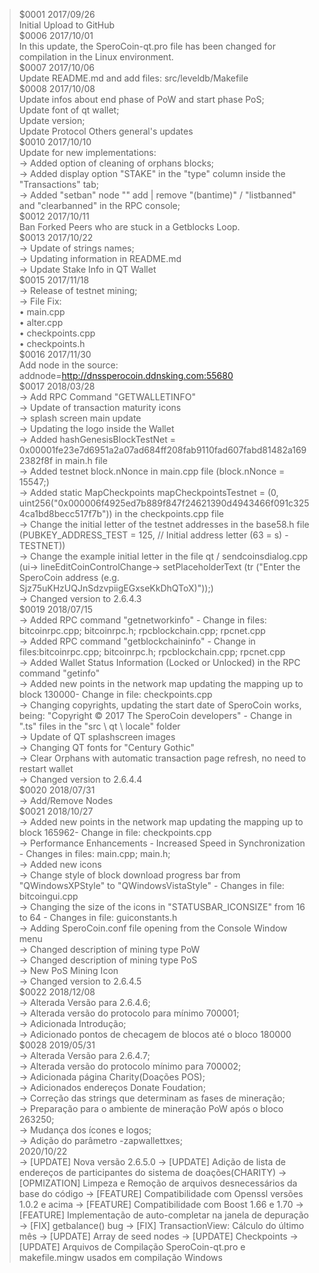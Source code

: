 >$0001 2017/09/26<br>
Initial Upload to GitHub<br>
>$0006 2017/10/01<br>
In this update, the SperoCoin-qt.pro file has been changed for compilation in the Linux environment.<br>
>$0007 2017/10/06<br>
Update README.md and add files: src/leveldb/Makefile<br>
>$0008 2017/10/08<br>
Update infos about end phase of PoW and start phase PoS;<br>
Update font of qt wallet;<br>
Update version;<br>
Update Protocol Others general's updates<br>
>$0010 2017/10/10<br>
Update for new implementations:<br>
→ Added option of cleaning of orphans blocks;<br>
→ Added display option "STAKE" in the "type" column inside the "Transactions" tab;<br>
→ Added "setban" node "" add | remove "(bantime)" / "listbanned" and "clearbanned" in the RPC console;<br>
>$0012 2017/10/11<br>
Ban Forked Peers who are stuck in a Getblocks Loop.<br>
>$0013 2017/10/22<br>
→ Update of strings names;<br>
→ Updating information in README.md<br>
→ Update Stake Info in QT  Wallet<br>
>$0015 2017/11/18<br>
→ Release of testnet mining;<br>
→ File Fix:<br>
   • main.cpp<br>
   • alter.cpp<br>
   • checkpoints.cpp<br>
   • checkpoints.h<br>
>$0016 2017/11/30<br>
Add node in the source:<br>
addnode=http://dnssperocoin.ddnsking.com:55680<br>
>$0017 2018/03/28<br>
→ Add RPC Command "GETWALLETINFO"<br>
→ Update of transaction maturity icons<br>
→ splash screen main update<br>
→ Updating the logo inside the Wallet<br>
→ Added hashGenesisBlockTestNet = 0x00001fe23e7d6951a2a07ad684ff208fab9110fad607fabd81482a1692382f8f in main.h file<br>
→ Added testnet block.nNonce in main.cpp file (block.nNonce = 15547;)<br>
→ Added static MapCheckpoints mapCheckpointsTestnet = (0, uint256("0x000006f4925ed7b889f847f24621390d4943466f091c3254ca1bd8becc517f7b")) in the checkpoints.cpp file<br>
→ Change the initial letter of the testnet addresses in the base58.h file (PUBKEY_ADDRESS_TEST = 125, // Initial address letter (63 = s) -TESTNET))<br>
→ Change the example initial letter in the file qt / sendcoinsdialog.cpp<br>
(ui-> lineEditCoinControlChange-> setPlaceholderText (tr ("Enter the SperoCoin address (e.g. Sjz75uKHzUQJnSdzvpiigEGxseKkDhQToX)"));)<br>
→ Changed version to 2.6.4.3<br>
>$0019 2018/07/15<br>
→ Added RPC command "getnetworkinfo" - Change in files: bitcoinrpc.cpp; bitcoinrpc.h; rpcblockchain.cpp; rpcnet.cpp<br>
→ Added RPC command "getblockchaininfo" - Change in files:bitcoinrpc.cpp; bitcoinrpc.h; rpcblockchain.cpp; rpcnet.cpp<br>
→ Added Wallet Status Information (Locked or Unlocked) in the RPC command "getinfo"<br>
→ Added new points in the network map updating the mapping up to block 130000- Change in file: checkpoints.cpp<br>
→ Changing copyrights, updating the start date of SperoCoin works, being: "Copyright © 2017 The SperoCoin developers" - Change in ".ts" files in the "src \ qt \ locale" folder<br>
→ Update of QT splashscreen images<br>
→ Changing QT fonts for "Century Gothic"<br>
→ Clear Orphans with automatic transaction page refresh, no need to restart wallet<br>
→ Changed version to 2.6.4.4<br>
>$0020 2018/07/31<br>
→ Add/Remove Nodes<br>
>$0021 2018/10/27<br>
→ Added new points in the network map updating the mapping up to block 165962- Change in file: checkpoints.cpp<br>
→ Performance Enhancements - Increased Speed ​​in Synchronization - Changes in files: main.cpp; main.h;<br>
→ Added new icons<br>
→ Change style of block download progress bar from "QWindowsXPStyle" to "QWindowsVistaStyle" - Changes in file: bitcoingui.cpp<br>
→ Changing the size of the icons in "STATUSBAR_ICONSIZE" from 16 to 64 - Changes in file: guiconstants.h<br>
→ Adding SperoCoin.conf file opening from the Console Window menu<br>
→ Changed description of mining type PoW<br>
→ Changed description of mining type PoS<br>
→ New PoS Mining Icon<br>
→ Changed version to 2.6.4.5<br>
>$0022 2018/12/08<br>
→ Alterada Versão para 2.6.4.6;<br>
→ Alterada versão do protocolo para mínimo 700001;<br>
→ Adicionada Introdução;<br>
→ Adicionado pontos de checagem de blocos até o bloco 180000<br>
>$0028 2019/05/31<br>
→ Alterada Versão para 2.6.4.7;<br>
→ Alterada versão do protocolo mínimo para 700002;<br>
→ Adicionada página Charity(Doações POS);<br>
→ Adicionados endereços Donate Foudation;<br>
→ Correção das strings que determinam as fases de mineração;<br>
→ Preparação para o ambiente de mineração PoW após o bloco 263250;<br>
→ Mudança dos ícones e logos;<br>
→ Adição do parâmetro -zapwallettxes;<br>
>2020/10/22<br>
→ [UPDATE] Nova versão 2.6.5.0
→ [UPDATE] Adição de lista de endereços de participantes do sistema de doações(CHARITY)
→ [OPMIZATION] Limpeza e Remoção de arquivos desnecessários da base do código
→ [FEATURE] Compatibilidade com Openssl versões 1.0.2 e acima
→ [FEATURE] Compatibilidade com Boost 1.66 e 1.70
→ [FEATURE] Implementação de auto-completar na janela de depuração
→ [FIX] getbalance() bug
→ [FIX] TransactionView: Cálculo do último mês
→ [UPDATE] Array de seed nodes
→ [UPDATE] Checkpoints
→ [UPDATE] Arquivos de Compilação SperoCoin-qt.pro e makefile.mingw usados em compilação Windows